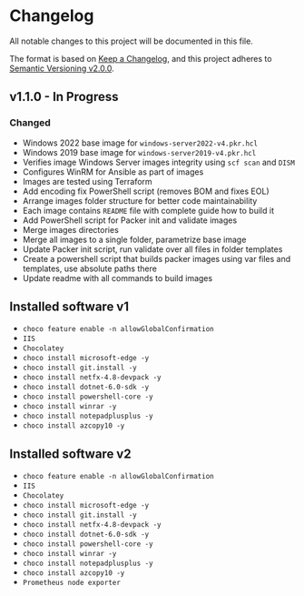 # Changelog

All notable changes to this project will be documented in this file.

The format is based on [Keep a Changelog](https://keepachangelog.com/en/1.0.0/),
and this project adheres to [Semantic Versioning v2.0.0](https://semver.org/spec/v2.0.0.html).

## v1.1.0 - In Progress

### Changed

- Windows 2022 base image for `windows-server2022-v4.pkr.hcl`
- Windows 2019 base image for `windows-server2019-v4.pkr.hcl`
- Verifies image Windows Server images integrity using `scf scan` and `DISM`
- Configures WinRM for Ansible as part of images
- Images are tested using Terraform
- Add encoding fix PowerShell script (removes BOM and fixes EOL)
- Arrange images folder structure for better code maintainability
- Each image contains `README` file with complete guide how to build it
- Add PowerShell script for Packer init and validate images
- Merge images directories
- Merge all images to a single folder, parametrize base image
- Update Packer init script, run validate over all files in folder templates
- Create a powershell script that builds packer images using var files and templates, use absolute paths there
- Update readme with all commands to build images

## Installed software v1

- `choco feature enable -n allowGlobalConfirmation`
- `IIS`
- `Chocolatey`
- `choco install microsoft-edge -y`
- `choco install git.install -y`
- `choco install netfx-4.8-devpack -y`
- `choco install dotnet-6.0-sdk -y`
- `choco install powershell-core -y`
- `choco install winrar -y`
- `choco install notepadplusplus -y`
- `choco install azcopy10 -y`

## Installed software v2

- `choco feature enable -n allowGlobalConfirmation`
- `IIS`
- `Chocolatey`
- `choco install microsoft-edge -y`
- `choco install git.install -y`
- `choco install netfx-4.8-devpack -y`
- `choco install dotnet-6.0-sdk -y`
- `choco install powershell-core -y`
- `choco install winrar -y`
- `choco install notepadplusplus -y`
- `choco install azcopy10 -y`
- `Prometheus node exporter`
